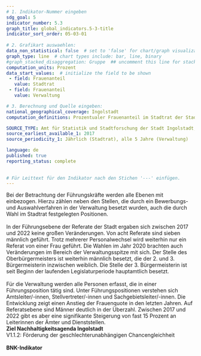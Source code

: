 ```yaml
---
# 1. Indikator-Nummer eingeben 
sdg_goal: 5 
indicator_number: 5.3
graph_title: global_indicators.5-3-title
indicator_sort_order: 05-03-01
 
# 2. Grafikart auswaehlen: 
data_non_statistical: false  # set to 'false' for chart/graph visualization 
graph_type: line  # chart types include: bar, line, binary 
#graph_stacked_disaggregation: Gruppe  ## uncomment this line for stacked bars. eplace 'Geschlecht' with the field of aggregation. 
computation_units: Prozent 
data_start_values:  # initialize the field to be shown  
 - field: Frauenanteil 
   value: Stadtrat
 - field: Frauenanteil 
   value: Verwaltung

# 3. Berechnung und Quelle eingeben: 
national_geographical_coverage: Ingolstadt 
computation_definitions: Prozentualer Frauenanteil im Stadtrat der Stadt Ingolstadt

SOURCE_TYPE: Amt für Statistik und Stadtforschung der Stadt Ingolstadt, <a href="https://www.ingolstadt.de/output/download.php?fid=3052.1401.1.PDF">Tätigkeitsbericht und Gleichstellungskonzept 2023</a> der Gleichstellungsstelle der Stadt Ingolstadt # data source  
source_earliest_available_1: 2017
source_periodicity_1: Jährlich (Stadtrat), alle 5 Jahre (Verwaltung)

language: de   
published: true 
reporting_status: complete
 
 
# Für Leittext für den Indikator nach den Stichen '---' einfügen. 
---
```

Bei der Betrachtung der Führungskräfte werden alle Ebenen mit einbezogen. Hierzu zählen neben den Stellen, die durch ein Bewerbungs- und Auswahlverfahren in der Verwaltung besetzt wurden, auch die durch Wahl im Stadtrat festgelegten Positionen.<br>
<br>
In der Führungsebene der Referate der Stadt ergaben sich zwischen 2017 und 2022 keine großen Veränderungen. Von acht Referate sind sieben männlich geführt. Trotz mehrerer
Personalwechsel wird weiterhin nur ein Referat von einer Frau geführt. Die Wahlen im Jahr 2020 brachten auch Veränderungen im Bereich der Verwaltungsspitze mit sich. Der Stelle des Oberbürgermeisters ist weiterhin männlich besetzt, die der 2. und 3. Bürgermeisterin inzwischen weiblich. Die Stelle der 3. Bürgermeisterin ist seit Beginn der laufenden Legislaturperiode hauptamtlich besetzt.<br>
<br>
Für die Verwaltung werden alle Personen erfasst, die in einer Führungsposition tätig sind. Unter Führungspositionen verstehen sich Amtsleiter/-innen, Stellvertreter/-innen 
und Sachgebietsleiter/-innen. Die Entwicklung zeigt einen Anstieg der Frauenquote in den letzten Jahren. Auf Referatsebene sind Männer deutlich in der Überzahl. Zwischen 2017 und 
2022 gibt es aber eine signifikante Steigerung von fast 15 Prozent an Leiterinnen der Ämter und Dienststellen.
<br>
<b>Ziel Nachhaltigkeitsagenda Ingolstadt</b><br>
V1.1.2: Förderung der geschlechterunabhängigen Chancengleichheit<br>
<br>
<b>BNK-Indikator</b>
